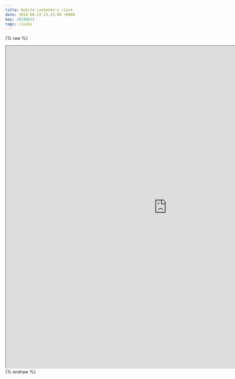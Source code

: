 ```yaml
---
title: Nikita Leshenko's clock
date: 2019-08-23 23:15:09 +0000
key: 20190823
tags: clocks
---
```


{% raw %}
<iframe src="https://clock.leshenko.net" width="1024" height="1024" style="display:block; margin: 0 auto;">&nbsp;</iframe>
{% endraw %}
